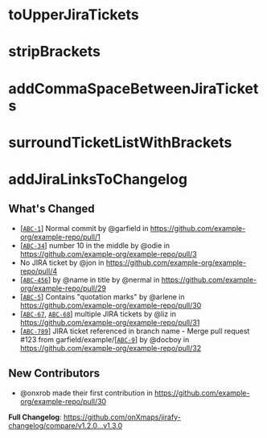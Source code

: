 # toUpperJiraTickets
# stripBrackets
# addCommaSpaceBetweenJiraTickets
# surroundTicketListWithBrackets
# addJiraLinksToChangelog
## What's Changed
* [[`ABC-1`](https://example-org.atlassian.net/browse/ABC-1)] Normal commit by @garfield in https://github.com/example-org/example-repo/pull/1
* [[`ABC-34`](https://example-org.atlassian.net/browse/ABC-34)] number 10 in the middle by @odie in https://github.com/example-org/example-repo/pull/3
* No JIRA ticket by @jon in https://github.com/example-org/example-repo/pull/4
* [[`ABC-456`](https://example-org.atlassian.net/browse/ABC-456)] by @name in title by @nermal in https://github.com/example-org/example-repo/pull/29
* [[`ABC-5`](https://example-org.atlassian.net/browse/ABC-5)] Contains "quotation marks" by @arlene in https://github.com/example-org/example-repo/pull/30
* [[`ABC-67`](https://example-org.atlassian.net/browse/ABC-67), [`ABC-68`](https://example-org.atlassian.net/browse/ABC-68)] multiple JIRA tickets by @liz in https://github.com/example-org/example-repo/pull/31
* [[`ABC-789`](https://example-org.atlassian.net/browse/ABC-789)] JIRA ticket referenced in branch name - Merge pull request #123 from garfield/example/[[`ABC-9`](https://example-org.atlassian.net/browse/ABC-9)] by @docboy in https://github.com/example-org/example-repo/pull/32

## New Contributors
* @onxrob made their first contribution in https://github.com/example-org/example-repo/pull/30

**Full Changelog**: https://github.com/onXmaps/jirafy-changelog/compare/v1.2.0...v1.3.0